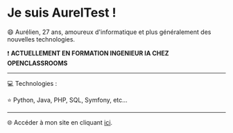 # Je suis AurelTest !
😄 Aurélien, 27 ans, amoureux d'informatique et plus généralement des nouvelles technologies.

❗ **ACTUELLEMENT EN FORMATION INGENIEUR IA CHEZ OPENCLASSROOMS**

------------
💻 Technologies :

⭐ Python, Java, PHP, SQL, Symfony, etc...

------------

🌐 Accéder à mon site en cliquant [ici](http://www.aureltest.fr "ici").
